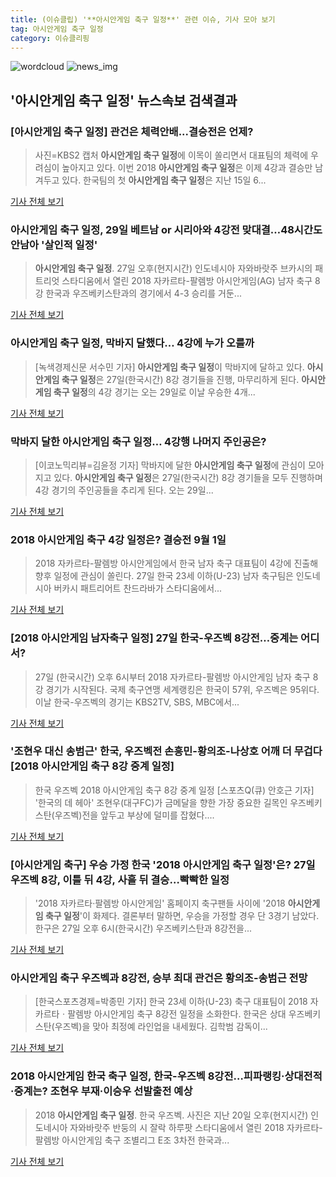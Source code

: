 ```yaml
---
title: (이슈클립) '**아시안게임 축구 일정**' 관련 이슈, 기사 모아 보기
tag: 아시안게임 축구 일정
category: 이슈클리핑
---
```

![wordcloud](https://s3.ap-northeast-2.amazonaws.com/lyrics101-wordcloud/2018-08-28-1535382287.png)
![news_img](https://user-images.githubusercontent.com/42597476/44507050-1206f400-a6e4-11e8-8d98-7ffbfebb353f.png)
## **'**아시안게임 축구 일정**'** 뉴스속보 검색결과
### [**아시안게임 축구 일정**] 관건은 체력안배...결승전은 언제?

>사진=KBS2 캡처 **아시안게임 축구 일정**에 이목이 쏠리면서 대표팀의 체력에 우려심이 높아지고 있다. 이번 2018 **아시안게임 축구 일정**은 이제 4강과 결승만 남겨두고 있다. 한국팀의 첫 **아시안게임 축구 일정**은 지난 15일 6...

<a href="http://www.gukjenews.com/news/articleView.html?idxno=981370" target="_blank">기사 전체 보기</a>

### **아시안게임 축구 일정**, 29일 베트남 or 시리아와 4강전 맞대결…48시간도 안남아 '살인적 일정'

>**아시안게임 축구 일정**. 27일 오후(현지시간) 인도네시아 자와바랏주 브카시의 패트리엇 스타디움에서 열린 2018 자카르타-팔렘방 아시안게임(AG) 남자 축구 8강 한국과 우즈베키스탄과의 경기에서 4-3 승리를 거둔...

<a href="http://www.kyeongin.com/main/view.php?key=20180827002138109" target="_blank">기사 전체 보기</a>

### **아시안게임 축구 일정**, 막바지 달했다… 4강에 누가 오를까

>[녹색경제신문 서수민 기자] **아시안게임 축구 일정**이 막바지에 달하고 있다. **아시안게임 축구 일정**은 27일(한국시간) 8강 경기들을 진행, 마무리하게 된다. **아시안게임 축구 일정**의 4강 경기는 오는 29일로 이날 우승한 4개...

<a href="http://www.greened.kr/news/articleView.html?idxno=73161" target="_blank">기사 전체 보기</a>

### 막바지 달한 **아시안게임 축구 일정**… 4강행 나머지 주인공은?

>[이코노믹리뷰=김윤정 기자] 막바지에 달한 **아시안게임 축구 일정**에 관심이 모아지고 있다. **아시안게임 축구 일정**은 27일(한국시간) 8강 경기들을 모두 진행하며 4강 경기의 주인공들을 추리게 된다. 오는 29일...

<a href="http://www.econovill.com/news/articleView.html?idxno=344764" target="_blank">기사 전체 보기</a>

### 2018 아시안게임 축구 4강 일정은? 결승전 9월 1일

>2018 자카르타-팔렘방 아시안게임에서 한국 남자 축구 대표팀이 4강에 진출해 향후 일정에 관심이 쏠린다. 27일 한국 23세 이하(U-23) 남자 축구팀은 인도네시아 버카시 패트리어트 찬드라바가 스타디움에서...

<a href="http://www.kookje.co.kr/news2011/asp/newsbody.asp?code=0600&key=20180827.99099012741" target="_blank">기사 전체 보기</a>

### [2018 아시안게임 남자축구 일정] 27일 한국-우즈벡 8강전…중계는 어디서?

>27일 (한국시간) 오후 6시부터 2018 자카르타-팔렘방 아시안게임 남자 축구 8강 경기가 시작된다. 국제 축구연맹 세계랭킹은 한국이 57위, 우즈벡은 95위다. 이날 한국-우즈벡의 경기는 KBS2TV, SBS, MBC에서...

<a href="http://www.topstarnews.net/news/articleView.html?idxno=471683" target="_blank">기사 전체 보기</a>

### '조현우 대신 송범근' 한국, 우즈벡전 손흥민-황의조-나상호 어깨 더 무겁다 [2018 아시안게임 축구 8강 중계 일정]

>한국 우즈벡 2018 아시안게임 축구 8강 중계 일정 [스포츠Q(큐) 안호근 기자] '한국의 데 헤아' 조현우(대구FC)가 금메달을 향한 가장 중요한 길목인 우즈베키스탄(우즈벡)전을 앞두고 부상에 덜미를 잡혔다....

<a href="http://www.sportsq.co.kr/news/articleView.html?idxno=300272" target="_blank">기사 전체 보기</a>

### [아시안게임 축구] 우승 가정 한국 '2018 **아시안게임 축구 일정**'은? 27일 우즈벡 8강, 이틀 뒤 4강, 사흘 뒤 결승…빡빡한 일정

>'2018 자카르타·팔렘방 아시안게임' 홈페이지 축구팬들 사이에 '2018 **아시안게임 축구 일정**'이 화제다. 결론부터 말하면, 우승을 가정할 경우 단 3경기 남았다. 한구은 27일 오후 6시(한국시간) 우즈베키스탄과 8강전을...

<a href="http://news.imaeil.com/Sports/2018082716381051605" target="_blank">기사 전체 보기</a>

### 아시안게임 축구 우즈벡과 8강전, 승부 최대 관건은 황의조-송범근 전망

>[한국스포츠경제=박종민 기자] 한국 23세 이하(U-23) 축구 대표팀이 2018 자카르타ㆍ팔렘방 아시안게임 축구 8강전 일정을 소화한다. 한국은 상대 우즈베키스탄(우즈벡)을 맞아 최정예 라인업을 내세웠다. 김학범 감독이...

<a href="http://www.sporbiz.co.kr/news/articleView.html?idxno=266612" target="_blank">기사 전체 보기</a>

### 2018 아시안게임 한국 축구 일정, 한국-우즈벡 8강전…피파랭킹·상대전적·중계는? 조현우 부재·이승우 선발출전 예상

>2018 **아시안게임 축구 일정**. 한국 우즈벡. 사진은 지난 20일 오후(현지시간) 인도네시아 자와바랏주 반둥의 시 잘락 하루팟 스타디움에서 열린 2018 자카르타-팔렘방 아시안게임 축구 조별리그 E조 3차전 한국과...

<a href="http://www.kyeongin.com/main/view.php?key=20180827001703203" target="_blank">기사 전체 보기</a>


